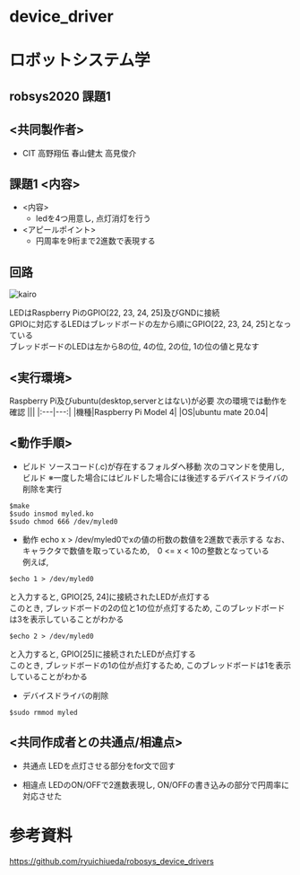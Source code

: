 # device_driver

# ロボットシステム学
## robsys2020 課題1 
## <共同製作者>
- CIT 高野翔伍 春山健太 高見俊介
## 課題1 <内容>
- <内容>
  - ledを4つ用意し, 点灯消灯を行う
- <アピールポイント>
  - 円周率を9桁まで2進数で表現する

## 回路
![kairo](https://user-images.githubusercontent.com/75356150/101359530-bfb36680-38df-11eb-93b7-e4adc06bda50.jpg)

LEDはRaspberry PiのGPIO[22, 23, 24, 25]及びGNDに接続  
GPIOに対応するLEDはブレッドボードの左から順にGPIO[22, 23, 24, 25]となっている  
ブレッドボードのLEDは左から8の位, 4の位, 2の位, 1の位の値と見なす
  
## <実行環境>
Raspberry Pi及びubuntu(desktop,serverとはない)が必要
次の環境では動作を確認
|||
|:---|---:|
|機種|Raspberry Pi Model 4|
|OS|ubuntu mate 20.04|

## <動作手順>
- ビルド
ソースコード(.c)が存在するフォルダへ移動
次のコマンドを使用し, ビルド
※一度した場合にはビルドした場合には後述するデバイスドライバの削除を実行
```bash:build
$make 
$sudo insmod myled.ko
$sudo chmod 666 /dev/myled0
```
- 動作
echo x > /dev/myled0でxの値の桁数の数値を2進数で表示する
なお、キャラクタで数値を取っているため,　0 <= x < 10の整数となっている  
例えば, 

```bash:move
$echo 1 > /dev/myled0
```
と入力すると, GPIO[25, 24]に接続されたLEDが点灯する  
このとき, ブレッドボードの2の位と1の位が点灯するため, このブレッドボードは3を表示していることがわかる

```bash:move
$echo 2 > /dev/myled0
```
と入力すると, GPIO[25]に接続されたLEDが点灯する  
このとき, ブレッドボードの1の位が点灯するため, このブレッドボードは1を表示していることがわかる

- デバイスドライバの削除
```bash:delate device driver
$sudo rmmod myled
```

## <共同作成者との共通点/相違点>
- 共通点
LEDを点灯させる部分をfor文で回す

- 相違点
LEDのON/OFFで2進数表現し, ON/OFFの書き込みの部分で円周率に対応させた

# 参考資料
https://github.com/ryuichiueda/robosys_device_drivers
